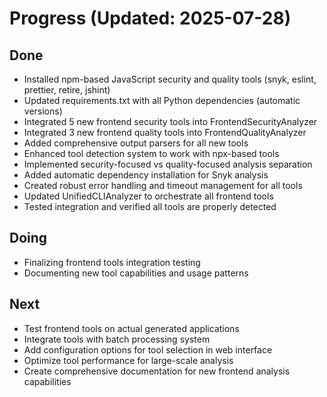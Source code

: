 # Progress (Updated: 2025-07-28)

## Done

- Installed npm-based JavaScript security and quality tools (snyk, eslint, prettier, retire, jshint)
- Updated requirements.txt with all Python dependencies (automatic versions)
- Integrated 5 new frontend security tools into FrontendSecurityAnalyzer
- Integrated 3 new frontend quality tools into FrontendQualityAnalyzer
- Added comprehensive output parsers for all new tools
- Enhanced tool detection system to work with npx-based tools
- Implemented security-focused vs quality-focused analysis separation
- Added automatic dependency installation for Snyk analysis
- Created robust error handling and timeout management for all tools
- Updated UnifiedCLIAnalyzer to orchestrate all frontend tools
- Tested integration and verified all tools are properly detected

## Doing

- Finalizing frontend tools integration testing
- Documenting new tool capabilities and usage patterns

## Next

- Test frontend tools on actual generated applications
- Integrate tools with batch processing system
- Add configuration options for tool selection in web interface
- Optimize tool performance for large-scale analysis
- Create comprehensive documentation for new frontend analysis capabilities
